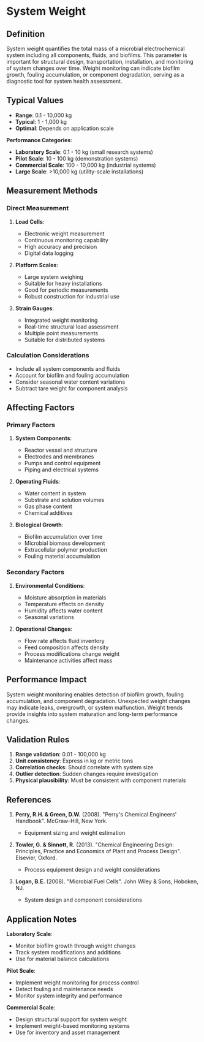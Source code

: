 <!--
Parameter ID: system_weight
Category: monitoring
Generated: 2025-01-16T12:12:00.000Z
-->

# System Weight

## Definition

System weight quantifies the total mass of a microbial electrochemical system
including all components, fluids, and biofilms. This parameter is important for
structural design, transportation, installation, and monitoring of system
changes over time. Weight monitoring can indicate biofilm growth, fouling
accumulation, or component degradation, serving as a diagnostic tool for system
health assessment.

## Typical Values

- **Range**: 0.1 - 10,000 kg
- **Typical**: 1 - 1,000 kg
- **Optimal**: Depends on application scale

**Performance Categories**:

- **Laboratory Scale**: 0.1 - 10 kg (small research systems)
- **Pilot Scale**: 10 - 100 kg (demonstration systems)
- **Commercial Scale**: 100 - 10,000 kg (industrial systems)
- **Large Scale**: >10,000 kg (utility-scale installations)

## Measurement Methods

### Direct Measurement

1. **Load Cells**:
   - Electronic weight measurement
   - Continuous monitoring capability
   - High accuracy and precision
   - Digital data logging

2. **Platform Scales**:
   - Large system weighing
   - Suitable for heavy installations
   - Good for periodic measurements
   - Robust construction for industrial use

3. **Strain Gauges**:
   - Integrated weight monitoring
   - Real-time structural load assessment
   - Multiple point measurements
   - Suitable for distributed systems

### Calculation Considerations

- Include all system components and fluids
- Account for biofilm and fouling accumulation
- Consider seasonal water content variations
- Subtract tare weight for component analysis

## Affecting Factors

### Primary Factors

1. **System Components**:
   - Reactor vessel and structure
   - Electrodes and membranes
   - Pumps and control equipment
   - Piping and electrical systems

2. **Operating Fluids**:
   - Water content in system
   - Substrate and solution volumes
   - Gas phase content
   - Chemical additives

3. **Biological Growth**:
   - Biofilm accumulation over time
   - Microbial biomass development
   - Extracellular polymer production
   - Fouling material accumulation

### Secondary Factors

1. **Environmental Conditions**:
   - Moisture absorption in materials
   - Temperature effects on density
   - Humidity affects water content
   - Seasonal variations

2. **Operational Changes**:
   - Flow rate affects fluid inventory
   - Feed composition affects density
   - Process modifications change weight
   - Maintenance activities affect mass

## Performance Impact

System weight monitoring enables detection of biofilm growth, fouling
accumulation, and component degradation. Unexpected weight changes may indicate
leaks, overgrowth, or system malfunction. Weight trends provide insights into
system maturation and long-term performance changes.

## Validation Rules

1. **Range validation**: 0.01 - 100,000 kg
2. **Unit consistency**: Express in kg or metric tons
3. **Correlation checks**: Should correlate with system size
4. **Outlier detection**: Sudden changes require investigation
5. **Physical plausibility**: Must be consistent with component materials

## References

1. **Perry, R.H. & Green, D.W.** (2008). "Perry's Chemical Engineers' Handbook".
   McGraw-Hill, New York.
   - Equipment sizing and weight estimation

2. **Towler, G. & Sinnott, R.** (2013). "Chemical Engineering Design:
   Principles, Practice and Economics of Plant and Process Design". Elsevier,
   Oxford.
   - Process equipment design and weight considerations

3. **Logan, B.E.** (2008). "Microbial Fuel Cells". John Wiley & Sons, Hoboken,
   NJ.
   - System design and component considerations

## Application Notes

**Laboratory Scale**:

- Monitor biofilm growth through weight changes
- Track system modifications and additions
- Use for material balance calculations

**Pilot Scale**:

- Implement weight monitoring for process control
- Detect fouling and maintenance needs
- Monitor system integrity and performance

**Commercial Scale**:

- Design structural support for system weight
- Implement weight-based monitoring systems
- Use for inventory and asset management
